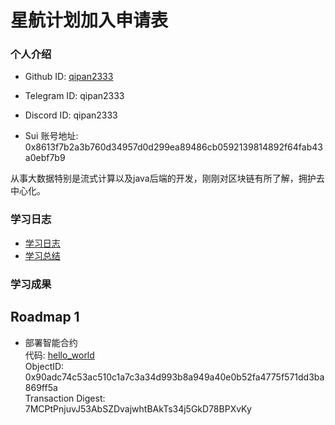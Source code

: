 # 星航计划加入申请表

### 个人介绍

* Github ID: [qipan2333](https://github.com/qipan2333)

* Telegram ID: qipan2333

* Discord ID: qipan2333

* Sui 账号地址: 0x8613f7b2a3b760d34957d0d299ea89486cb0592139814892f64fab43a0ebf7b9

从事大数据特别是流式计算以及java后端的开发，刚刚对区块链有所了解，拥护去中心化。  

### 学习日志

- [学习日志](journal.md)
- [学习总结](summary.md)


### 学习成果

## Roadmap 1
- 部署智能合约  
代码: [hello_world](code/hello_world)  
ObjectID: 0x90adc74c53ac510c1a7c3a34d993b8a949a40e0b52fa4775f571dd3ba869ff5a  
Transaction Digest: 7MCPtPnjuvJ53AbSZDvajwhtBAkTs34j5GkD78BPXvKy


